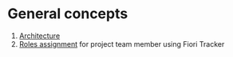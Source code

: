# General concepts

1. [Architecture](/general/architecture.md)
2. [Roles assignment](/general/role-assignment.md) for project team member using Fiori Tracker
